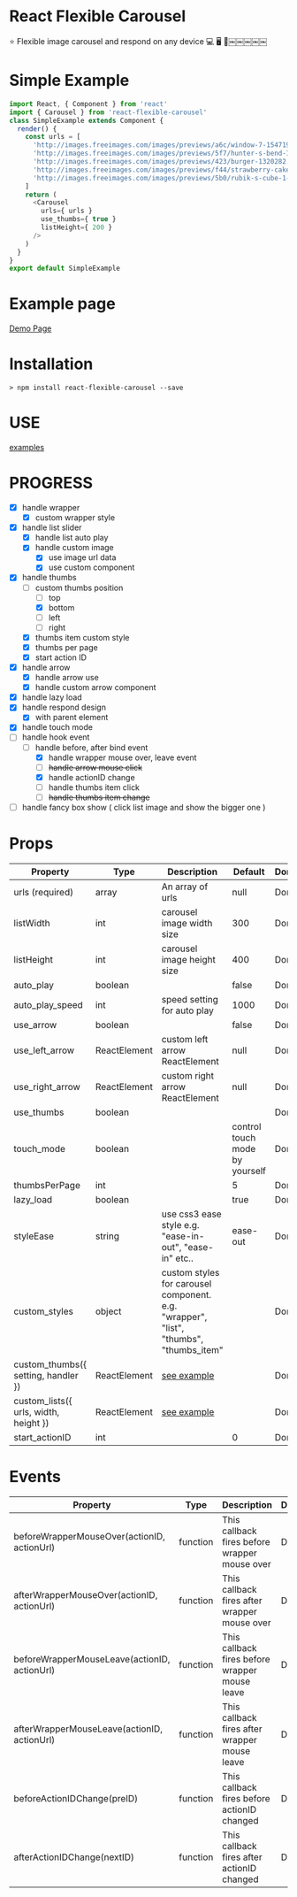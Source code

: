 # React Flexible Carousel
⭐️  Flexible image carousel and respond on any device 💻  🖥  👀￼￼￼￼￼

# Simple Example

```javascript
import React, { Component } from 'react'
import { Carousel } from 'react-flexible-carousel'
class SimpleExample extends Component {
  render() {
    const urls = [
      'http://images.freeimages.com/images/previews/a6c/window-7-1547198.jpg',
      'http://images.freeimages.com/images/previews/5f7/hunter-s-bend-1316926.jpg',
      'http://images.freeimages.com/images/previews/423/burger-1320282.jpg',
      'http://images.freeimages.com/images/previews/f44/strawberry-cake-2-1323179.jpg',
      'http://images.freeimages.com/images/previews/5b0/rubik-s-cube-1-1424892.jpg',
    ]
    return (
      <Carousel
        urls={ urls }
        use_thumbs={ true }
        listHeight={ 200 }
      />
    )
  }  
}
export default SimpleExample
```

# Example page
[Demo Page](https://cafemap.github.io/react-flexible-carousel/)

# Installation

```command
> npm install react-flexible-carousel --save
```

# USE

[examples](https://github.com/CafeMap/react-flexible-carousel/tree/master/examples)

# PROGRESS

- [x] handle wrapper
  - [x] custom wrapper style
- [x] handle list slider
  - [x] handle list auto play
  - [x] handle custom image
    - [x] use image url data
    - [x] use custom component
- [x] handle thumbs
  - [ ] custom thumbs position
    - [ ] top
    - [x] bottom
    - [ ] left
    - [ ] right
  - [x] thumbs item custom style
  - [x] thumbs per page
  - [x] start action ID
- [x] handle arrow
  - [x] handle arrow use
  - [x] handle custom arrow component
- [x] handle lazy load
- [x] handle respond design
  - [x] with parent element
- [x] handle touch mode
- [ ] handle hook event
  - [ ] handle before, after bind event
    - [x] handle wrapper mouse over, leave event
    - [ ] ~~handle arrow mouse click~~
    - [x] handle actionID change
    - [ ] handle thumbs item click
    - [ ] ~~handle thumbs item change~~
- [ ] handle fancy box show ( click list image and show the bigger one )

# Props

|    Property    | Type |          Description          | Default | Done |
| -------------  | ---- |          -----------          | ------- | ---- |
|urls (required)|array|An array of urls|null|Done|
|listWidth|int|carousel image width size|300|Done|
|listHeight|int|carousel image height size|400|Done|
|auto_play|boolean||false|Done|
|auto_play_speed|int|speed setting for auto play|1000|Done|
|use_arrow|boolean||false|Done|
|use_left_arrow|ReactElement|custom left arrow ReactElement|null|Done|
|use_right_arrow|ReactElement|custom right arrow ReactElement|null|Done|
|use_thumbs|boolean|||Done|
|touch_mode|boolean||control touch mode by yourself|Done|
|thumbsPerPage|int||5|Done|
|lazy_load|boolean||true|Done|
|styleEase|string|use css3 ease style e.g. "ease-in-out", "ease-in" etc..|ease-out|Done|
|custom_styles|object|custom styles for carousel component. e.g. "wrapper", "list", "thumbs", "thumbs_item"||Done|
|custom_thumbs({ setting, handler })|ReactElement|[see example](https://github.com/CafeMap/react-flexible-carousel/tree/master/examples/components)||Done|
|custom_lists({ urls, width, height })|ReactElement|[see example](https://github.com/CafeMap/react-flexible-carousel/tree/master/examples/components)||Done|
|start_actionID|int||0|Done|

# Events
|    Property    | Type |          Description          | Done |
| -------------  | ---- |          -----------          | ------- |
|beforeWrapperMouseOver(actionID, actionUrl)|function|This callback fires before wrapper mouse over|Done|
|afterWrapperMouseOver(actionID, actionUrl)|function|This callback fires after wrapper mouse over|Done|
|beforeWrapperMouseLeave(actionID, actionUrl)|function|This callback fires before wrapper mouse leave|Done|
|afterWrapperMouseLeave(actionID, actionUrl)|function|This callback fires after wrapper mouse leave|Done|
|beforeActionIDChange(preID)|function|This callback fires before actionID changed|Done|
|afterActionIDChange(nextID)|function|This callback fires after actionID changed|Done|
